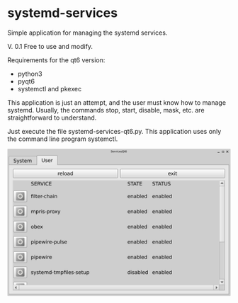 # systemd-services
Simple application for managing the systemd services.

V. 0.1 Free to use and modify.

Requirements for the qt6 version:
- python3
- pyqt6
- systemctl and pkexec

This application is just an attempt, and the user must know how to manage systemd. Usually, the commands stop, start, disable, mask, etc. are straightforward to understand.

Just execute the file systemd-services-qt6.py. This application uses only the command line program systemctl.

![My image](https://github.com/frank038/systemd-services/blob/main/screenshot01.png)
